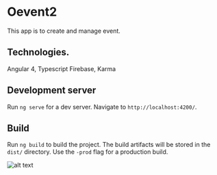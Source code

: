 # Oevent2
This app is to create and manage event.

## Technologies.

Angular 4,
Typescript
Firebase,
Karma

## Development server

Run `ng serve` for a dev server. Navigate to `http://localhost:4200/`.


## Build

Run `ng build` to build the project. The build artifacts will be stored in the `dist/` directory. Use the `-prod` flag for a production build.

![alt text](https://github.com/blue-sky0909/angular4-oevent2/blob/master/src/images/dashboard.png)
